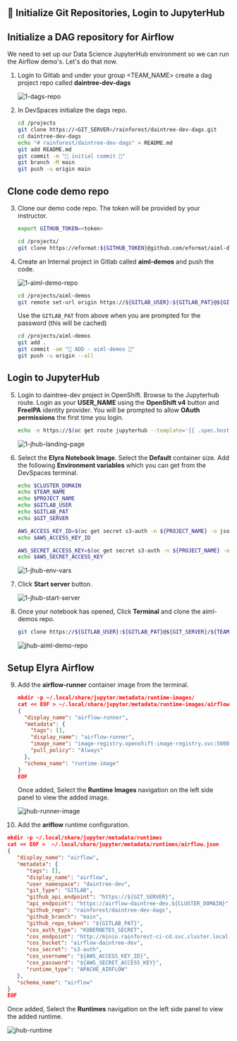 ## 🐑️ Initialize Git Repositories, Login to JupyterHub
## Initialize a DAG repository for Airflow

We need to set up our Data Science JupyterHub environment so we can run the Airflow demo's. Let's do that now.

1. Login to Gitlab and under your group <TEAM_NAME> create a dag project repo called **daintree-dev-dags**

   ![1-dags-repo](./images/1-dags-repo.png)

2. In DevSpaces initialize the dags repo.

    ```bash
    cd /projects
    git clone https://<GIT_SERVER>/rainforest/daintree-dev-dags.git
    cd daintree-dev-dags
    echo "# rainforest/daintree-dev-dags" > README.md
    git add README.md
    git commit -m "🦩 initial commit 🦩"
    git branch -M main
    git push -u origin main
    ```

## Clone code demo repo

3. Clone our demo code repo. The token will be provided by your instructor.

   ```bash
   export GITHUB_TOKEN=<token>
   ```

   ```bash
   cd /projects/
   git clone https://eformat:${GITHUB_TOKEN}@github.com/eformat/aiml-demos.git
   ```

4. Create an Internal project in Gitlab called **aiml-demos** and push the code.

   ![1-aiml-demo-repo](./images/1-aiml-demo-repo.png)

    ```bash
    cd /projects/aiml-demos
    git remote set-url origin https://${GITLAB_USER}:${GITLAB_PAT}@${GIT_SERVER}/${TEAM_NAME}/aiml-demos.git
    ```

   Use the `GITLAB_PAT` from above when you are prompted for the password (this will be cached)

    ```bash
    cd /projects/aiml-demos
    git add .
    git commit -am "🐙 ADD - aiml-demos 🐙"
    git push -u origin --all
    ```

## Login to JupyterHub

5. Login to daintree-dev project in OpenShift. Browse to the Jupyterhub route. Login as your **USER_NAME** using the **OpenShift v4** button and **FreeIPA** identity provider. You will be prompted to allow **OAuth permissions** the first time you login.

   ```bash
   echo -e https://$(oc get route jupyterhub --template='{{ .spec.host }}' -n ${PROJECT_NAME})
   ```

   ![1-jhub-landing-page](./images/1-jhub-landing-page.png)

6. Select the **Elyra Notebook Image**. Select the **Default** container size. Add the following **Environment variables** which you can get from the DevSpaces terminal.

   ```bash
   echo $CLUSTER_DOMAIN
   echo $TEAM_NAME
   echo $PROJECT_NAME   
   echo $GITLAB_USER
   echo $GITLAB_PAT
   echo $GIT_SERVER
   ```
   
   ```bash
   AWS_ACCESS_KEY_ID=$(oc get secret s3-auth -n ${PROJECT_NAME} -o jsonpath='{.data.AWS_ACCESS_KEY_ID}' | base64 -d)
   echo $AWS_ACCESS_KEY_ID
   ```
   
   ```bash
   AWS_SECRET_ACCESS_KEY=$(oc get secret s3-auth -n ${PROJECT_NAME} -o jsonpath='{.data.AWS_SECRET_ACCESS_KEY}' | base64 -d)
   echo $AWS_SECRET_ACCESS_KEY
   ```

   ![1-jhub-env-vars](./images/1-jhub-env-vars.png)

7. Click **Start server** button.

   ![1-jhub-start-server](./images/1-jhub-start-server.png)

8. Once your notebook has opened, Click **Terminal** and clone the aiml-demos repo.

   ```bash
   git clone https://${GITLAB_USER}:${GITLAB_PAT}@${GIT_SERVER}/${TEAM_NAME}/aiml-demos.git
   ```

   ![jhub-aiml-demo-repo](./images/1-jhub-aiml-demo-repo.png)

## Setup Elyra Airflow

9. Add the **airflow-runner** container image from the terminal.

   ```json
   mkdir -p ~/.local/share/jupyter/metadata/runtime-images/
   cat << EOF > ~/.local/share/jupyter/metadata/runtime-images/airflow-runner.json
   {
     "display_name": "airflow-runner",
     "metadata": {
       "tags": [],
       "display_name": "airflow-runner",
       "image_name": "image-registry.openshift-image-registry.svc:5000/rainforest-ci-cd/airflow-runner:2.3.2",
       "pull_policy": "Always"
     },
     "schema_name": "runtime-image"
   }
   EOF
   ```
   
   Once added, Select the **Runtime Images** navigation on the left side panel to view the added image.

   ![jhub-runner-image](./images/1-jhub-runner-image.png)

10. Add the **ariflow** runtime configuration.

   ```json
   mkdir -p ~/.local/share/jupyter/metadata/runtimes
   cat << EOF >  ~/.local/share/jupyter/metadata/runtimes/airflow.json
   {
      "display_name": "airflow",
      "metadata": {
         "tags": [],
         "display_name": "airflow",
         "user_namespace": "daintree-dev",
         "git_type": "GITLAB",
         "github_api_endpoint": "https://${GIT_SERVER}",
         "api_endpoint": "https://airflow-daintree-dev.${CLUSTER_DOMAIN}",
         "github_repo": "rainforest/daintree-dev-dags",
         "github_branch": "main",
         "github_repo_token": "${GITLAB_PAT}",
         "cos_auth_type": "KUBERNETES_SECRET",
         "cos_endpoint": "http://minio.rainforest-ci-cd.svc.cluster.local:9000",
         "cos_bucket": "airflow-daintree-dev",
         "cos_secret": "s3-auth",
         "cos_username": "${AWS_ACCESS_KEY_ID}",
         "cos_password": "${AWS_SECRET_ACCESS_KEY}",
         "runtime_type": "APACHE_AIRFLOW"
      },
      "schema_name": "airflow"
   }
   EOF
   ```

   Once added, Select the **Runtimes** navigation on the left side panel to view the added runtime.
   
   ![jhub-runtime](./images/1-jhub-runtime.png)
